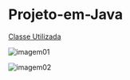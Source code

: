 # Projeto-em-Java

[Classe Utilizada](https://docs.oracle.com/javase/7/docs/api/javax/swing/table/DefaultTableModel.html)

![imagem01](https://user-images.githubusercontent.com/51242362/82134877-e50d4580-97d2-11ea-9fda-050116f93658.jpg)

![imagem02](https://user-images.githubusercontent.com/51242362/82134881-f2c2cb00-97d2-11ea-9489-18f36b2727a2.jpg)
